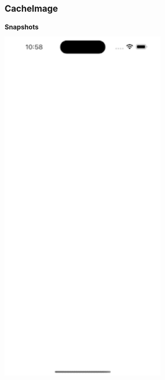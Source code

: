 # CacheImage

## Snapshots

<p align="center">
<div style="display:flex">
  <img style="flex-grow:1" src="https://github.com/MalikMurtaza92/CacheImage/blob/main/CacheImage%2BLoader/Example.gif?raw=true" width="32%">
</div>
</p>

